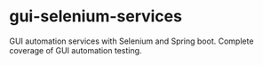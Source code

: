 # gui-selenium-services

GUI automation services with Selenium and Spring boot. Complete coverage of GUI automation testing.